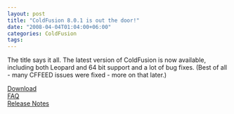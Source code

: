 ```yaml
---
layout: post
title: "ColdFusion 8.0.1 is out the door!"
date: "2008-04-04T01:04:00+06:00"
categories: ColdFusion 
tags: 
---
```


The title says it all. The latest version of ColdFusion is now available, including both Leopard and 64 bit support and a lot of bug fixes. (Best of all - many CFFEED issues were fixed - more on that later.)

<a href="http://www.adobe.com/support/coldfusion/downloads_updates.html">Download</a><br>
<a href="http://kb.adobe.com/selfservice/viewContent.do?externalId=kb403277&sliceId=1">FAQ</a><br />
<a href="http://www.adobe.com/go/coldfusion8_update1_releasenotes">Release Notes</a><br/>